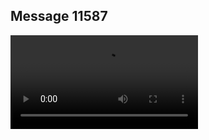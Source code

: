 ## Message 11587



![Video](https://data.iron-swords.co.il/2024/September/19/11587/11587_media.mp4)
